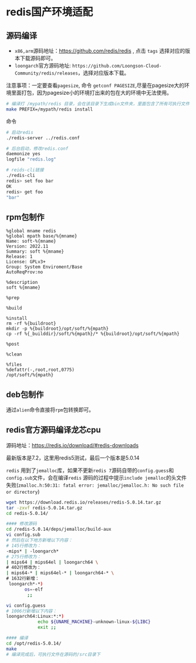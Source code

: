 # redis国产环境适配

## 源码编译

* `x86,arm`源码地址：https://github.com/redis/redis , 点击 `tags` 选择对应的版本下载源码即可。
* `loongarch`官方源码地址: `https://github.com/Loongson-Cloud-Community/redis/releases`，选择对应版本下载。

注意事项：一定要查看`pagesize`, 命令 `getconf PAGESIZE`,尽量在pagesize大的环境里面打包，因为pagesize小的环境打出来的包在大的环境中无法使用。

```bash
# 编译打 /mypath/redis 目录，会在该目录下生成bin文件夹，里面包含了所有可执行文件
make PREFIX=/mypath/redis install
```

命令

```bash
# 启动redis
./redis-server ../redis.conf

# 后台启动，修改redis.conf
daemonize yes
logfile "redis.log"

# reids-cli链接
./redis-cli
redis> set foo bar
OK
redis> get foo
"bar"
```

## rpm包制作

```text
%global mname redis
%global mpath base/%{mname}
Name: soft-%{mname}
Version: 2022.11
Summary: soft %{mname}
Release: 1
License: GPLv3+
Group: System Enviroment/Base
AutoReqProv:no

%description
soft %{mname}

%prep

%build

%install
rm -rf %{buildroot}
mkdir -p %{buildroot}/opt/soft/%{mpath}
cp -rf %{_builddir}/soft/%{mpath}/* %{buildroot}/opt/soft/%{mpath}

%post

%clean

%files
%defattr(-,root,root,0775)
/opt/soft/%{mpath}
```

## deb包制作

通过`alien`命令直接将`rpm`包转换即可。

## redis官方源码编译龙芯cpu

源码地址：https://redis.io/download/#redis-downloads 

最新版本是7.2，这里用redis5测试，最后一个版本是5.0.14

`redis` 用到了`jemalloc`库，如果不更新`redis 7`源码自带的`config.guess`和`config.sub`文件，会在编译`redis` 源码的过程中提示`include jemalloc`的头文件失败(`zmalloc.h:50:31: fatal error: jemalloc/jemalloc.h: No such file or directory`)

```bash
wget https://download.redis.io/releases/redis-5.0.14.tar.gz
tar -zxvf redis-5.0.14.tar.gz 
cd redis-5.0.14/

#### 修改源码
cd /redis-5.0.14/deps/jemalloc/build-aux
vi config.sub
# 然后在以下地方新增以下内容：
# 145行修改为：
-mips* | -loongarch* 
# 275行修改为：
| mips64 | mips64el | loongarch64 \
# 402行修改为：
| mips64-* | mips64el-* | loongarch64-* \
# 1632行新增：
 loongarch*-*)
       os=-elf
        ;;

vi config.guess
# 1006行新增以下内容：
loongarch64:Linux:*:*)
            echo ${UNAME_MACHINE}-unknown-linux-${LIBC}
            exit ;;

#### 编译
cd /opt/redis-5.0.14/
make
# 编译完成后，可执行文件在源码的/src目录下
```
